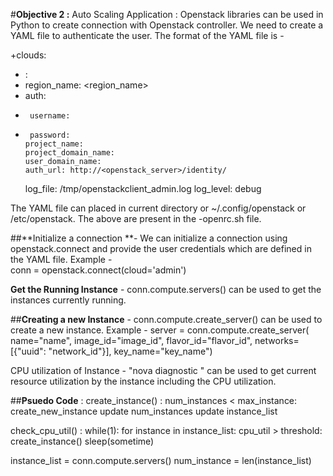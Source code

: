 #**Objective 2 :**
Auto Scaling Application : Openstack libraries can be used in Python to create connection with Openstack controller. We need to create a YAML file to authenticate
the user. The format of the YAML file is -

+clouds:
+  <user>:
+    region_name: <region_name>
+    auth:
+      username: 
+      password: 
      project_name: 
      project_domain_name: 
      user_domain_name: 
      auth_url: http://<openstack_server>/identity/
    log_file: /tmp/openstackclient_admin.log
    log_level: debug
 
 The YAML file can placed in current directory or  ~/.config/openstack or /etc/openstack. The above are present in the <user>-openrc.sh file. 

##**Initialize a connection **- We can initialize a connection using openstack.connect and provide the user credentials which are defined in the YAML file. 
Example -       
      conn = openstack.connect(cloud='admin')
      
**Get the Running Instance** - conn.compute.servers() can be used to get the instances currently running.

##**Creating a new Instance** - conn.compute.create_server() can be used to create a new instance. 
Example - 
        server = conn.compute.create_server(
              name="name", image_id="image_id", flavor_id="flavor_id",
              networks=[{"uuid": "network_id"}], key_name="key_name")
              
CPU utilization of Instance - "nova diagnostic <instance>" can be used to get current resource utilization by the instance including the CPU utilization. 

##**Psuedo Code** : 
create_instance() : 
  num_instances < max_instance:
    create_new_instance 
    update num_instances
    update instance_list
    
check_cpu_util() :
   while(1):
      for instance in instance_list: 
           cpu_util > threshold: 
                create_instance()
      sleep(sometime)
      
instance_list = conn.compute.servers()
num_instance = len(instance_list)
